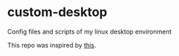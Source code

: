 # custom-desktop

Config files and scripts of my linux desktop environment


This repo was inspired by [this](https://github.com/christitustech/debian-titus).

